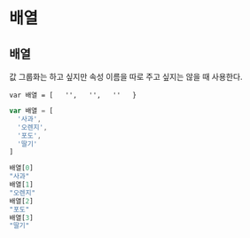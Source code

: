 # 배열

## 배열

값 그룹화는 하고 싶지만 속성 이름을 따로 주고 싶지는 않을 때 사용한다.

`var 배열 = [  
  '',  
  '',  
  ''  
}`

```javascript
var 배열 = [
  '사과',
  '오렌지',
  '포도',
  '딸기'
]

배열[0]
"사과"
배열[1]
"오렌지"
배열[2]
"포도"
배열[3]
"딸기"
```

